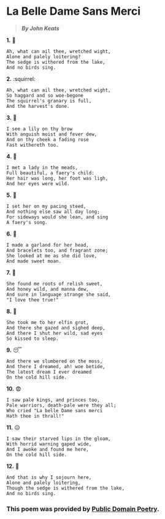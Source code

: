 # La Belle Dame Sans Merci
> **_By John Keats_**

**1.**   :ghost:

    Ah, what can ail thee, wretched wight,
    Alone and palely loitering?
    The sedge is withered from the lake,
    And no birds sing. 

**2.**   :squirrel:

    Ah, what can ail thee, wretched wight,
    So haggard and so woe-begone
    The squirrel's granary is full, 
    And the harvest's done.

**3.**   :white_flower:

    I see a lily on thy brow
    With anguish moist and fever dew,
    And on thy cheek a fading rose
    Fast withereth too.

**4.**   :angel:

    I met a lady in the meads,
    Full beautiful, a faery's child:
    Her hair was long, her foot was ligh,
    And her eyes were wild.

**5.**   :horse:

    I set her on my pacing steed,
    And nothing else saw all day long;
    For sideways would she lean, and sing
    A faery's song.

**6.**   :couple:

    I made a garland for her head,
    And bracelets too, and fragrant zone;
    She looked at me as she did love,
    And made sweet moan.

**7.**   :couple_with_heart:

    She found me roots of relish sweet,
    And honey wild, and manna dew,
    And sure in language strange she said,
    "I love thee true!"

**8.**   :no_good:

    She took me to her elfin grot,
    And there she gazed and sighed deep,
    And there I shut her wild, sad eyes
    So kissed to sleep.

**9.**   :sleeping:

    And there we slumbered on the moss,
    And there I dreamed, ah! woe betide,
    The latest dream I ever dreamed
    On the cold hill side.

**10.**  :fearful:

    I saw pale kings, and princes too,
    Pale warriors, death-pale were they all;
    Who cried "La belle Dame sans merci
    Hath thee in thrall!"

**11.**  :disappointed_relieved:

    I saw their starved lips in the gloam,
    With horrid warning gaped wide,
    And I awoke and found me here,
    On the cold hill side.

**12.**  :ghost:

    And that is why I sojourn here,
    Alone and palely loitering,
    Though the sedge is withered from the lake,
    And no birds sing.
  
### This poem was provided by [Public Domain Poetry](http://www.public-domain-poetry.com/).
